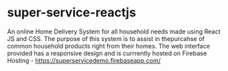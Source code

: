# super-service-reactjs
An online Home Delivery System for all household needs made using React JS and CSS.
The purpose of this system is to assist in thepurcahse of common household products right from their homes.
The web interface provided has a responsive design and is currrently hosted on Firebase Hosting -
https://superservicedemo.firebaseapp.com/
